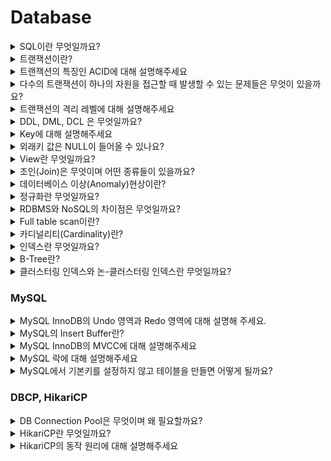 # Database
<details>
<summary>SQL이란 무엇일까요?</summary>

<hr>

SQL(Structured Query Language)란 관계형 데이터베이스 관리 시스템의 데이터를 관리하기 위해 설계된 특수 목적의 프로그래밍 언어이며 관계형 데이터베이스 관리 시스템에서 자료의 검색, 관리, 데이터베이스 스키마 생성과 수정, 데이터베이스 객체 접근 조정 관리를 위해 고안되었다.

<hr>
</details>


<details>
<summary>트랜잭션이란?</summary>

<hr>

- 트렌잭션이란 데이터베이스의 상태를 변화시키기 위해 수행하는 작업의 단위 또는 한꺼번에 모두 수행되어야 할 일련의 연산들을 뜻한다.
- 트랜잭션은 데이터의 정합성을 보장하기 위해 고안되었으며 데이터베이스 시스템에서 병행제어 및 회복 작업을 할 시 처리되는 작업의 논리적인 단위가 된다.

### 📚 Reference
- [트랜잭션이란?](https://seongwon.dev/Database/20221001-트랜잭션이란/)

<hr>
</details>


<details>
<summary>트랜잭션의 특징인 ACID에 대해 설명해주세요 </summary>

<hr>

- Atimicity(원자성)
  - 트랜잭션의 연산은 DB에 모두 반영되거나 아예 반영되지 않아야 한다,
- Consistency(일관성)
  - 트랜잭션이 성공적으로 작업을 수행한 후에도 데이터베이스는 일관성있는 상태를 유지해야한다.
  - e.g. 돈을 송금하기 전/후의 돈의 총 합은 같아야 한다.
- Isolation(독립성)
  - 둘 이상의 트랜잭션이 실행되고 있을 경우 어떤 트랜잭션이라도 다른 트랜잭션의 연산에 끼어들 수 없다.
- Durability(지속성, 영속성)
  - 성공적으로 수행을 마친 트랜잭션의 결과는 시스템이 고장나도 영구적으로 반영되어야 한다.

### 📚 Reference
- [트랜잭션이란?](https://seongwon.dev/Database/20221001-트랜잭션이란/#트랜젝션의-특징-acid)

<hr>
</details>


<details>
<summary>다수의 트랜잭션이 하나의 자원을 접근할 때 발생할 수 있는 문제들은 무엇이 있을까요?</summary>

<hr>

- Dirty Read
  - Uncommitted 결과를 다른 트랜젝션에서 확인하는 현상을 말한다.
- Non-Repeatable Read
  - 하나의 트랜잭션에서 같은 데이터를 두 번 조회하였을 때 같은 결과를 가져와야 한다는 REPEATABLE READ정합성에 어긋나게 다른 데이터를 읽어오는 문제이다.
- Phantom Read
  - 한 트랜잭션 안에서 일정 범위의 레코드를 두 번 이상 읽었을 때, 첫번째 쿼리에서 없던 데이터가 두번째 쿼리에서 나타나는 현상이다.

### 📚 Reference
- [트랜잭션이란?](https://seongwon.dev/Database/20221001-트랜잭션이란/#다수의-트랜젝션이-하나의-자원을-경쟁할-때의-문제들)
- [트랜잭션의 격리수준(Isolation level)이란?](https://seongwon.dev/Database/20221022-트랜잭션-격리수준이란/)

<hr>
</details>


<details>
<summary>트랜잭션의 격리 레벨에 대해 설명해주세요</summary>

<hr>

트랜잭션 격리수준이란 여러 트랜잭션이 동시에 처리될 떄 특정 트랜잭션이 다른 트랜잭션에서 변경하거나 조회하는 데이터를 볼 수 있게 허용할지 말지를 결정하는 것입니다. 격리 수준을 어떻게 설정하느에 따라 데이터 부정합 문제와 성능에 영향을 줄 수 있다.

격리 수준은 `READ UNCOMMITTED`(Level0), `READ COMMITTED`(Level1), `REPEATABLE READ`(Level2), `SERIALIZABLE`(Level3)이 존재한다.

### READ UNCOMMITTED

- 트랜잭션의 변경 내용을 commit 여부의 상관없이 다른 트랜잭션이 조회할 수 있다.
- 격리가 되지 않은 상태라 **Dirty Read, Non-Repeatable Read, Phantom Read가 모두 발생할 수 있다.**

### READ COMMITTED

- 트랜잭션에서 데이터를 변경하였더라도 Commit이 완료된 데이터만 다른 트랜잭션에서 조회할 수 있다.
- MySQL에서는 언두로그를 이용해 데이터의 변경이 발생하면 변경 이전 데이터를 언두(Undo)로그에 복사하고 조회 요청이 오면 언두로그의 데이터를 반환하는 구조로 동작하여 다른 트랜잭션들에게는 변경 이전의 데이터를 보여주는 구조로 동작하여 Dirty Read를 해결하였다.
- **Non-Repeatable Read, Phantom Read가 발생할 수 있다.**

### REPEATABLE READ

- 하나의 트랜잭션에서 같은 데이터를 두 번 조회하였을 때 같은 결과를 가져오는 REAPETABLE READ를 보장한다.
- MySQL InnoDB에서는 MVCC 방식으로 언두 영역에 백업해둔 데이터를 이용해 하나의 트랜잭션에서 발생하는 같은 조회 쿼리에 대해서는 동일한 결과를 보장하고 있다. → 각각의 트랜잭션은 언두로그에서 자신이 부여받은 트랜잭션 ID보다 더 작은 ID의 데이터만 볼 수 있다.
- **Phantom Read가 발생할 수 있다.** (MySQL InnoDB는 넥스트 키 락 덕분에 REPEATABLE READ에서도 발생하지 않는다.)

### Serialize

- 한 트랜잭션에서 읽기, 쓰기 등의 모든 데이터들은 다른 트랜잭션이 접근할 수 없게 한다.
- 모든 동작이 직렬화하게 작동하여 완벽한 읽기 일관성 모드를 제공한다.
- 데이터에 접근하는 것 만으로도 다른 트랜잭션은 해당 데이터에 접근할 수 없기에 REPEATABLE READ에서 발생하는 Phantom Read는 발생하지 않는다.

### 📚 Reference
- [트랜잭션의 격리수준(Isolation level)이란?](https://seongwon.dev/Database/20221022-트랜잭션-격리수준이란/)

<hr>
</details>


<details>
<summary>DDL, DML, DCL 은 무엇일까요?</summary>

<hr>

**DDL(Data Definition Language)**

- 데이터베이스 스키마를 정의하거나 조작하기 위한 언어
- 대상은 SCHEMA, DOMAIN, TABLE, VIEW, INDEX 등이 있다.
- 명령어를 입력하는 순간 작업이 즉시 완료(Auto Commit)된다.
- CREATE, ALTER, DROP. RENAME, COMMENT, TRUNCATE

**DML(Data Manipulation Language)**

- 데이터베이스 내부 레코드를 관리하기 위한 언어로 데이터 추가, 변경, 삭제 등의 작업을 수행한다.
- AUTO COMMIT이 되지 않아, 작업 완료시 트랜잭션 내에서 COMMIT 명령어를 통해 반영을 해야하며 ROLLBACK이 가능하다.
- SELECT, INSERT, UPDATE, DELETE 등

**DCL(Data Control Language)**

- 데이터베이스에 접근하거나 객체에 권한을 주는 등의 역할을 하는 언어이다.
- GRANT, REVOKE, COMMIT, ROLLBACK

<hr>
</details>


<details>
<summary>Key에 대해 설명해주세요</summary>

<hr>

**후보키 (candidate key)**

- 릴레이션을 구성하는 속성들 중 튜플을 유일하게 실별할 수 있는 속성들의 부분집합을 의미한다.
- 모든 릴레이션은 반드시 하나 이상의 후보키를 가져야 한다.
- 릴레이션에 있는 모든 튜플에 대해 유일성과 최소성을 만족시켜야 한다.
  - 유일성: Key로 하나의 Tuple을 유일하게 식별할 수 있다.
  - 최소성: 꼭 필요한 속성으로만 구성된다.

**기본키 (Primary Key)**

- 한 릴레이션에서 특정 튜플을 유일하게 구별할 수 있는 속성으로 후보키중에서 선택된 Main key이다.
- 무결성 특징을 갖는다.
  - Null값을 가질 수 없다.
  - 중복된 값이 저장될 수 없다.

  > 데이터의 정확성과 일관성을 유지하고, 데이터의 결손과 부정합이 없음을 보증하는 것
>

> 기본키는 수정이 가능할까?
>
> - 기본키를 수정하기 위해서는 삭제를 한 후 추가를 하는 식으로 동작한다.

**대체키 (Alternate Key)**

- 후보키가 둘 이상일 때 기본키를 제외한 나머지 후보키를 의미한다.
- 보조키라고 부른다

**슈퍼키 (Super key)**

- 한개의 릴레이션 내에 있는 속성들의 집합으로 구성된 키이다.
  - ex) <학생> 릴레이션에 '학번', '주민번호', '학번'+'주민번호', '학번'+'주민번호'+'성명' 등으로 슈퍼키를 구성할 수 있습니다.
- 릴레이션을 구성하는 모든 튜플에 대해 유일성은 만족하지만 최소성은 만족시키지 못한다.
  - 집합에 속한 모든 속성을 엮지 않아도 유일성이 있는 슈퍼키를 만들 수 있는 상황이 존재하여 최소성을 만족하지 못한다 한다.

**외래키 (Foreign Key)**

- 참조되는 릴레이션의 기본키와 대응되어 릴레이션 간에 참조 관계를 표현하는데 중요한 도구로 사용된다.
- **참조 무결성의 조건으로 외래키로 참조 테이블의 기본키에 없는 값은 입력할 수 없다.**

<hr>
</details>


<details>
<summary>외래키 값은 NULL이 들어올 수 있나요?</summary>

<hr>

Yes. 외래키는 Null이 허용된다.

하지만 참조 무결성을 위해 null을 하지 않는 것이 좋다.

<hr>
</details>


<details>
<summary>View란 무엇일까요?</summary>

<hr>

데이터베이스에서 뷰는 사용자에게 접근이 허용된 자료만을 보여주기 위해 한개 이상의 테이블을 조인하여 만든 **가상 테이블**이다. 뷰는 저장 장치에 물리적으로 존재하지 않지만 사용자에게는 실제로 존재하는 것처럼 간주된다.

사용은 사용자에게 특정 정보만을 제공하고 싶은 경우나 데이터 보정 작업, 처리과정 시험 등 임시적인 작업을 위한 용도로 활용된다.

> View에 DML 문을 사용하면 기본 테이블의 데이터도 변경된다.
>

**장점**

- 논리적인 데이터의 독립성을 제공한다. (물리적인 공간이 필요 없다)
- 복잡한 쿼리를 단순화하고 데이터 조회가 용이하다.
- 접근 제어를 통한 보안이 제공된다.

**단점**

- 뷰에 인덱스를 구성할 수 없다.
- 뷰의 정의를 변경할 수 없다.
- 뷰로 구성된 내용에 대한 삽입, 삭제, 갱신, 연산에 제약이 따른다.

**뷰에 데이터의 CUD 연산의 제약이 걸리는 경우**

- 뷰 정의에 포함되지 않은 컬럼 중에서 기본 테이블의 컬럼이 Not Null 제약조건이 지정되어있는 경우 Insert 불가
- `Data * 2` 와 같이 산술 표현식으로 정의된 가상 컬럼이 뷰에 정의되면 Insert, Update 불가
- Distinct를 포함하는 경우에 DML 명령 사용 불가
- 그룹 함수나 Group By 절을 포함한 경우 DML 명령 사용 불가

### 📚 Reference
- [SQL 단순 VIEW 수정 & 삭제](https://pathas.tistory.com/73)
- [[DB기초] 뷰(View)란 무엇인가? + 간단한 예제](https://coding-factory.tistory.com/224)

<hr>
</details>


<details>
<summary>조인(Join)은 무엇이며 어떤 종류들이 있을까요?</summary>

<hr>

조인이란 두 개 이상의 테이블이나 데이터베이스를 연결하여 데이터를 검색하는 방법이다. 테이블을 연결하려면 1개 이상의 속성을 공유하고 있어야하여 이를 통해 데이터 검색을 한다.

### Join의 종류

- **INNER JOIN**
  - 기준 테이블과 조인 테이블의 중복된 교집합( A ∩ B )을 추출하게 된다.

    ```sql
    SELECT
    A.NAME, B.AGE
    FROM EX_TABLE A
    INNER JOIN JOIN_TABLE B ON A.NO_EMP = B.NO_EMP
    ```

- **LEFT OUTER JOIN**
  - 기준(왼쪽) 테이블과 조인 테이블의 교집합과 차집합의 연산 결과를 합친 것과 같다.

    ```sql
    SELECT
    A.NAME, B.AGE
    FROM EX_TABLE A
    LEFT OUTER JOIN JOIN_TABLE B ON A.NO_EMP = B.NO_EMP
    ```

- **RIGHT OUTER JOIN**
  - LEFT OUTER JOIN과 같으나 기준 테이블이 왼쪽에서 오른쪽으로 바뀐 것이다.

    ```sql
    SELECT
    A.NAME, B.AGE
    FROM EX_TABLE A
    RIGHT OUTER JOIN JOIN_TABLE B ON A.NO_EMP = B.NO_EMP
    ```

- **FULL OUTER JOIN**
  - 두 테이블의 합집합을 조회하게 된다.

    ```sql
    SELECT
    A.NAME, B.AGE
    FROM EX_TABLE A
    FULL OUTER JOIN JOIN_TABLE B ON A.NO_EMP = B.NO_EMP
    ```

- **CROSS JOIN**

  ![Untitled](img/database/img.png)

  - 모든 경우의 수를 표현해주는 방식이다.

    ```sql
    SELECT
    A.NAME, B.AGE
    FROM EX_TABLE A
    CROSS JOIN JOIN_TABLE B
    ```

- **SELF JOIN**
  - 자기 자신과 조인하는 것으로 자신이 갖고 있는 컬럼을 다양하게 변형시켜 사용할 때 자주 사용한다.

    ```sql
    SELECT
    A.NAME, B.AGE
    FROM EX_TABLE A, EX_TABLE B
    ```


> 그림으로 이해하고 싶다면?
>
>
> [DB JOIN 정리(INNER/LEFT/RIGHT/OUTER)](https://pearlluck.tistory.com/46)
>

<hr>
</details>


<details>
<summary>데이터베이스 이상(Anomaly)현상이란?</summary>

<hr>

좋은 관계형데이터베이스를 설계하는 목적 중 하나가 정보의 이상 현상(Anomaly)이 생기지 않도록 고려해 설계하는 것이다. 이상 현상은 테이블을 설계할 때 잘못 설계하여 데이터를 삽입, 삭제, 수정할 때 논리적으로 생기는 오류를 말한다.

**삽입 이상 (Insertion Anomaly)**

- 자료를 삽입할 때 의도하지 않은 자료까지 삽입해야만 자료를 테이블에 추가할 수 있는 현상이다.

**갱신 이상 (Update Anomaly)**

- 중복된 데이터(튜플) 중 일부만 수정되어 데이터의 모순이 일어나는 현상이다.

**삭제 이상 (Deletion Anomaly)**

- 어떤 정보를 삭제하면, 의도하지 않은 다른 정보까지 삭제되어버리는 현상이다.

### 📚 Reference
- [관계형 데이터베이스(RDBMS)의 이상(anomaly) 현상](https://m.blog.naver.com/gluestuck/221711573210)

<hr>
</details>


<details>
<summary>정규화란 무엇일까요?</summary>

<hr>

- 정규화란 이상현상(Anomaly)이 있는 릴레이션을 분해하여 이상현상을 없애는 과정이다.
- 데이터의 중복성을 최소화하고 일관성 등을 보장하여 데이터베이스의 품질을 보장하고 성능의 향상을 위해 수행한다.
- 정규화 수준이 높을 수록 유연한 데이터 구축이 가능하고 데이터의 정확성이 높아지는 반면 물리적 접근이 복잡하고 너무 많은 조인으로 인해 조회 성능이 저하된다.

### 정규화의 장점

- 데이터 구조의 안정성 및 **무결성을 유지**한다.
- **데이터 중복을 배제**하여 **이상(Anomaly)의 발생 방지** 및 **자료 저장 공간의 최소화**가 가능하다
- 정규화된 데이터베이스 구조에서는 새로운 데이터 형의 추가로 인한 확장시, 그 구조를 변경하지 않아도 되거나 일부만 변경해도 된다.
- 테이블의 구성을 논리적이고 직관적으로 할 수 있다.
- 개체와 속성의 누락 여부 확인이 가능하다

### 정규화 단점

- 릴레이션의 분해로 Join연산이 많아진다.
- 쿼리를 통한 데이터 처리 속도가 빨라질 수도 있고 느려질 수도 있다.

  → 많은 조인으로 인해 성능저하가 발생한다면 반정규화를 적용할 수 있다.


### 정규화 과정

> 정규화에는 여러가지 단계가 있지만, 대체적으로 1~3단계 정규화까지의 과정을 거친다.
>

**1NF**

- 릴레이션에 속한 **모든 도메인이 원자 값(Atomic Value, 하나의 값)**으로만 되어 있는 정규형이다. 즉, 릴레이션의 모든 속성 값이 원자 값으로만 되어 있는 정규형이다.
- 아래의 조건을 만족해야한다.
  - 각 컬럼은 하나의 속성(원자 값)만을 가져야 한다.
  - 하나의 컬럼은 같은 종류나 타입을 가져야 한다.
  - 각 컬럼은 유일한(unique)한 값을 가져야 한다.

**2NF**

- 제1정규화를 진행한 테이블에 대해 **기본키가 아닌 모든 속성이 기본키에 대하여 완전 함수적 종속을 만족**하도록 테이블을 분해하는 것이다. → **부분적 종속(Partial Dependency)**이 없어야 한다

  > 완전 함수적 종속이란?
  기본키의 부분집합이 결정자가 되어서는 안된다는 것을 의미한다.
>
- 즉, 테이블에서 기본키가 복합키(키1, 키2)로 묶여있을 때, 두 키 중 하나의 키만으로 다른 컬럼을 결정지을 수 있으면 안된다는 뜻이다. → 키1 만으로 다른 컬럼의 값을 알 수 있으면 안 된다.

**3NF**

- 제2정규화를 진행한 테이블에 대해 기본키가 아닌 **모든 속성이 기본키에 대해 이행적 종석을 만족하지 않도록** 테이블을 분해하는 것이다.

  > 이행적 함수 종속은 A→B, B→C이면 A→C가 성립되는 것을 의미한다.
>

**BCNF (Boyce-Codd Normal Form)**

- 제3정규화를 진행한 테이블에 대해 **결정자가 모두 후보키**가 되도록 테이블을 분해하는 것이다.
- 3NF에서 후보키가 여러 개 존재하고 서로 중첩되는 경우에 적용하는 강한 3 정규형이라고도 한다.
- 제약조건
  - 키가 아닌 모든 속성은 각 키에 대하여 완전 종속해야 한다.
  - 키가 아닌 모든 속성은 그 자신이 부분적으로 들어가 있지 않은 모든 키에 대하여 완전 종속해야 한다.
  - 어떤 속성도 키가 아닌 속성에 대해서는 완전 종속할 수 없다.

**4NF**

**다치 종속이 없는** 정규형이다.

> 다치종속은 아래의 조건을 만족한다.
>
> - A→B일때, 하나의 A에 여러 개의 B값이 존재한다. (1:N의 관계로 대응)
> - 최소 3개의 컬럼이 존재한다.
> - R(A, B, C)가 있을 때 A와 B 사이에 다치 종속성이 있을 때 B와 C가 독립적이다.

**5NF**

모든 **조인 종속이 없는**되는 정규형이다.

### 📚 Reference
- [https://code-lab1.tistory.com/48](https://code-lab1.tistory.com/48)
- [[DB] 제 4정규형과 제 5정규형, 4NF와 5NF](https://code-lab1.tistory.com/270)

<hr>
</details>


<details>
<summary>RDBMS와 NoSQL의 차이점은 무엇일까요?</summary>

<hr>

### RDBMS

- RDBMS는 R의 의미인 관계(Relation)의 의미대로 관계형 데이터 모델을 기초로 두고 모든 데이터를 테이블 형태로 표현하는 데이터베이스이다.
- RDBMS에는 핵심적인 2가지 특징이 있다.
  - 데이터는 정해진 데이터 스키마에 따라 테이블에 저장된다.
  - 데이터는 관계를 통해 여러 테이블에 분산된다.
- 테이블은 명확하게 정의된 구조가 있어서 스키마 구조에 맞는 데이터만 추가 할 수 있다.
- 관계형 데이터베이스에서 관계는 외래키를 통해 관계를 표현한다.

**장점**

- 스키마가 명확하게 정의되어있고 데이터의 무결성을 보장한다.
- 테이블간의 관계를 통해 데이터를 중복없이 한번만 저장 가능하다.

**단점**

- 데이터 스키마를 사전에 계획하고 알려야하여 수정하기 힘들다. (유연하지 못하다)
- 관계를 맺고 있어서 조인문이 많이 있는 복잡한 쿼리가 만들어질 수 있다.
- 대체로 **수직적 확장(Scale-up)**만 가능하다.

> 데이터간 관계를 맺고 있는 애플리케이션인 경우, 사용자와 데이터에게 변경될 여지가 없고 명확한 스키마가 더 중요한 경우 RDBMS의 사용을 고려하면 좋다.
>

### NoSQL

- NoSQL(Not Only SQL)
- RDBMS와 다르게 스키마도 없고 관계도 없는 DB이다.
- RDMBS와 다르게 정해진 스키마를 따르지 않고 다른 구조의 데이터를 같은 컬렉션에 추가 가능하다.
- Join이라는 개념이 존재하지 않는다.
  - Join을 하고 싶다면 컬렉션을 통해 데이터를 복제 후, 각 컬렉션 일부에 속하는 데이터를 정확하게 산출하도록 한다.
  - 데이터의 중복이 있어 서로 영향을 줄 위험이 존재한다. 그래서 데이터 변경이 거의 없는 경우 NoSQL을 사용하면 효울적이다.
- 다양한 저장 형태가 존재한다.
  - Key-Value Database
  - Document Database
  - Wide Column Database
  - Graph Database

> Document Database에 대해 더 알아보기
>
> - NoSQL에서는 레코드를 document라고 부른다.
> - Document는 Json과 비슷한 형태를 갖고 있으며 관계형 데이터베이스처럼 여러 테이블에 나눠담지 않고 관련 데이터를 동일한 **컬렉션**에 넣는다.
> - 대표적으로 MongoDB가 존재한다.

**장점**

- 스키마가 없어서 유연하다. 덕분에 언제든지 저장된 데이터를 조정하고 새로운 필드를 추가할 수 있다.
- 데이터는 애플리케이션이 필요로하는 형식으로 저장된다.
- 데이터를 읽어오는 속도가 빠르다.
- 수직적 확장(Scale-up)뿐만 아니라 수평적 확장(Scale-out)을 쉽게 할 수 있다는 장점이 있다.

**단점**

- 유연성으로 인해 데이터 구조 결정을 미루게 될 수 있다.
- 데이터가 여러 컬렉션에 중복되어 있기 때문에 수정시 모든 컬렉션에서 수행하여야 한다.
- 스키마가 존재하지 않아 명확한 데이터 구조를 보장하지 않으며 데이터 구조 결정이 어려울 수 있다.

> 정확한 데이터 구조를 알 수 없거나 변경/확장이 될 수 있는 경우, 읽기는 자주하지만 데이터 변경은 자주 없는 경우, DB를 수평적 확장해야하는 경우에는 NoSQL을 사용을 고려하면 좋다.
>

### 📚 Reference
- [[Database] RDBMS와 NoSQL의 차이점](https://khj93.tistory.com/entry/Database-RDBMS와-NOSQL-차이점)

<hr>
</details>

<details>
<summary>Full table scan이란?</summary>

<hr>

- 데이터를 탐색하기 위해 모든 테이블의 데이터를 순차적으로 탐색하는 방법이다.
- 데이터베이스는 아래의 상황에서 Full table scan으로 탐색하게 된다.
  - 적용 가능한 인덱스가 없는 경우
  - 인덱스 처리 범위가 넓은 경우
  - 크기가 작은 테이블에 엑세스하는 경우
- Full table scan의 경우 모든 데이터를 순차적으로 탐색하기때문에 데이터가 많을 경우 조죄할 때, 많은 비용이 든다. 이를 보완하기 위해 Index를 설정하여 조회 성능을 향상시킬 수 있다.

<hr>
</details>


<details>
<summary>카디널리티(Cardinality)란?</summary>

<hr>

- 모든 인덱스 키 값 중 유니크한 값의 수를 의미한다.
- 인덱스에서 Selectivity(선택성)과 Cartinality(기수성)은 같은 의미로 사용된다.

  > Selectivity(선택성)이란?
  >
  > - 데이터 집합에서 특정 값을 얼마나 잘 골라낼 수 있는지에 대한 지표이다.
  > - Selectivity = Cardinality / Total Number Of Records
- 인덱스는 기수성이 높을 수록 검색 대상이 줄어들기 때문에 더 빠르게 처리된다.

  > 기수성이 좋지 않다해도 정렬이나 Grouping같은 작업을 위해 인덱스를 만드는 것이 훨씬 더 나은 경우도 많다. → 인덱스가 항상 검색에만 사용되는 것이 아니므로 여러 용도를 고려해 설계할 필요가 있다.


<hr>
</details>

<details>
<summary>인덱스란 무엇일까요?</summary>

<hr>

- 인덱스란 책의 목차와 같은 개념으로, 추가적인 쓰기 작업과 저장 공간을 활용하여 데이터베이스 테이블의 검색 속도를 향상시키기 위한 자료구조이다.
- Index는 항상 정렬된 상태로 보관을 하기에 저장(Insert, Update, Delete) 요청이 오면 Index의 정렬이 다시 한번 진행되기에 성능적으로 손해를 볼 수 있다. 하지만 조회(Select)의 경우 성능 향상을 느낄 수 있다.
  - 인덱스를 추가할 때는 데이터의 저장 속도를 얼마나 희생할 수 있는지, 읽기 속도를 얼마나 향상시켜야 하는지에 따라 결정해야 한다.
- 인덱스는 프라이머리 키(Primary key)와 보조 키(세컨더리 인덱스, Secondary key)로 구분할 수 있다.
  - 프라이머리 키
    - 레코드를 대표하는 컬럼의 값으로 만들어진 인덱스를 의미한다.
    - 테이블에의 식별자를 가르키며 Null값과 중복을 허용하지 않는다.
  - 세컨더리 인덱스
    - 프라이머리 키를 제외한 나머지 인덱스를 의미한다.
    - 유니크 인덱스는 프라이머리 키와 성격이 비슷하고 대체해서 사용할 수 있기에 대체 키라고 부른다.
      - 별도로 분리하기도 하고 세컨더리 인덱스로 분리하기도 한다.

### 기본적으로 설정되는 인덱스

- PK(Primary Key) → 클러스터링 인덱스로 생성
- Unique Column → 논 클러스터링 인덱스로 생성

### 인덱스의 장단점

**장점**

- 테이블을 조회하는 속도와 그에 따른 성능을 향상시킬 수 있다.
- 전반적인 시스템의 부하를 줄일 수 있다.

**단점**

- Index 생성시 인덱스를 저장할 추가적인 저장 공간이 필요하다.
  - 인덱스를 관리하기 위해 DB의 약 10%에 해당하는 저장공간이 필요하다.
- 인덱스를 관리하기 위해 추가 작업이 필요하다
  - 인덱스 된 Field에서 Data를 업데이트하거나, Record를 추가 또는 삭제시 성능이 떨어진다.
  - 데이터 변경 작업이 자주 일어나는 경우, Index를 재작성해야 하므로, 성능에 영향을 미침.
- 인덱스를 잘못 선택할 경우 오히려 성능이 저하되는 역효과가 발생할 수 있다.
- 한 페이지를 동시에 수정할 수 있는 병행성이 줄어든다.

### 인덱스를 지정하면 좋은 경우

- 데이터의 중복도가 낮은(카디널리티가 높은) Column
- 규모가 작지 않은 테이블
- INSERT, UPDATE, DELETE가 자주 발생하지 않는 Column
- JOIN이나 WHERE 또는 ORDER BY에 자주 사용되는 Column
- 외래키가 사용되는 Column

> 좋지 않은 경우는 반대로 카디널리티가 낮고 DML연산이 많은 Column이다.
>

### 인덱스가 지정된 Column의 DML 쿼리 발생시 동작

DBMS는 Index를 항상 최신의 상태로 유지해야지 원하는 값을 빠르게 탐색할 수 있다. 그래서 인덱스가 적용된 Column에 Insert, Update, Delete 쿼리가 수행된다면 각각 아래와 같은 연산을 해줘야한다.

> Index관련 추가적인 작업을 하기에 그만큼 오버헤드가 발생한다
>
- Insert: 새로운 데이터에 대한 인덱스를 추가한다.
  - 페이지에 여유가 있을 경우 바로 데이터 삽입한다.
  - 기존 페이지에 여유가 없을 경우, 새로운 페이지를 확보한 후 문제가 있는 페이지의 데이터를 공평하게 나누어 저장한다. (페이지 분할)
- Update: 기존의 인덱스를 사용하지 않음 처리하고, 갱신된 데이터에 대해 인덱스를 추가한다.
  - 테이블에서 업데이트가 발생하면 인덱스는 업데이트 할 수 없다. 그래서 인덱스에스는 Delete를 발생시킨 후, 새로운 작업의 Insert작업을 진행하여 2배의 작업이 소요된다.
- Delete: 삭제하는 데이터의 인덱스를 사용하지 않는다는 작업을 진행한다.
  - Table에서 data가 delete 되는 경우 : Data가 지워지고, 다른 Data가 그 공간을 사용 가능하다
  - Index에서 Data가 delete 되는 경우 : Data가 지워지지 않고, 사용 안 됨 표시만 해둔다.
  - 그래서 Table의 Data 수와 Index의 Data 수가 다를 수 있다.

<hr>
</details>


<details>
<summary>B-Tree란?</summary>

<hr>

- B-Tree는 가장 일반적으로 먼저 도입된 알고리즘이다.
- B-Tree에서 B는 Binary가 아닌 Balanced를 의미한다.
- 컬럼의 원래 값을 변경하지 않고 앞 부분만 잘라서 관리를 하는데 인덱스 구조체 내에서 항상 정렬된 상태로 관리된다.
- 전문 검색과 같은 특수한 요건이 아닌 경우, 인덱스는 거의 B-Tree를 사용할 정도로 일반적인 용도에 적합하다.

![Untitled](img/database/img_1.png)

### 구조와 특징

- B-Tree는 루트 노드 아래에 하위 노드(브랜치, 리프 노드)들이 붙어있는 형태이다.
- 데이터베이스에서는 클러스터링 인덱스인지 논-클러스터링 인덱스인지에 따라 리프 노드에 실제 데이터 또는 주소를 저장하고 있다.

<hr>
</details>

<details>
<summary>클러스터링 인덱스와 논-클러스터링 인덱스란 무엇일까요?</summary>

<hr>

> B-Tree의 질문을 먼저 보는 것을 추천드립니다.
>

### 클러스터링 인덱스

클러스터링 인덱스는 리프 노드에 같은 무리의 인덱스 데이터를 물리적으로도 묶어서 저장한다.

특징

- 실제 데이터 자체가 정렬되어 저장된다.
- 테이블당 1개만 존재 가능하다.
- 리프 페이지가 데이터페이지이다.
- 아래의 제약조건 시 자동 생성
  - Primary Key (우선 순위)
  - Unique + Not Null

### 논 클러스터링 인덱스

논-클러스터링 인덱스는 리프노드에 실제 물리적 데이터의 주소를 담아 저장한다.

```sql
## Unique 제약조건을 통한 논-클러스터링 인덱스 설정
ALETER TABLE member
ADD CONSTRAINT unq_name UNIQUE(name);

## Unique Index 설정을 통한 인덱스 설정 (중복 허용 X)
CREATE UNIQUE INDEX unq_inx_name
ON member(name);

## Default Index 설정을 통한 인덱스 설정 (중복 허용)
CREATE INDEX idx_name
ON member(name);
```

특징

- 실제 데이터 페이지는 그대로 존재한다.
- 별도의 인덱스 페이지 생성하여 데이터를 저장한다. → 추가 공간 필요
- 테이블당 여러 개의 논-클러스터링 인덱스를 설정할 수 있다.
- 리프 페이지에 **클러스터링 인덱스가 적용된 컬럼의 실제 값**를 담고 있다. (MySQL InnoDB기준)
  - MyISAM은 리프 페이지에 실제 데이터 주소 값을 담고 있다.
- Unique 제약조건 적용시 자동 생성된다.
- 직접 Index 생성시 논-클러스터링 인덱스로 생성된다.

### 둘이 함께 적용된다면 어떻게 동작할까? (InnoDB 기준)

![Untitled](img/database/img_2.png)

MySQL InnoDB의 경우 기본적으로 클러스터링 테이블을 생성하여 값을 저장한다. 그렇기에 InnoDB를 사용할 경우 인덱스 B-Tree의 리프 노드가 가르키는 데이터가 실제 데이터의 주소값이 아닌 데이터를 저장하는 클러스터 인덱스의 키(프라이머리 키)가 된다. 즉, 실제 데이터를 읽기 위해서는 Index의 B-Tree를 탐색 후, 클러스터 내의 B-Tree를 다시 한번 탐색해야 한다. 이와 같이 실제 데이터의 주소가 아닌 클러스터링 인덱스로 지정된 PK값을 저장하는 이유는 데이터가 추가되며 페이지 분할이 발생할 경우, 실제 위치한 주소가 변경되는 데이터들이 발생하게 되는데, 그럴 때마다 논 클러스터링 인덱스 페이지의 값을 변경해야하는 상황이 생기게 되어 PK값을 저장하고 있다.

### 📚 Reference
- [[10분 테코톡] 라라, 제로의 데이터베이스 인덱스](https://www.youtube.com/watch?v=edpYzFgHbqs)

<hr>
</details>


### MySQL
<details>
<summary>MySQL InnoDB의 Undo 영역과 Redo 영역에 대해 설명해 주세요.</summary>

<hr>

### UNDO LOG

- Undo Log 란 실행 취소 로그 레코드의 집합으로 Transaction 실행후 Rollback 시 Undo Log 를 참조해 이전 데이터로 복구할수 있도록 로깅 해놓은 영역이다. 쉽게 말하면 Update, Delete 연산으로 데이터를 변경하였을 때, 변경되기 전의 데이터를 보관하는 곳이다.
- 트랜잭션의 롤백 대비용과 트랜잭션 격리용으로 이용한다.
- 언두영역은 필요로 하는 트랜잭션이 없을 때 삭제된다.
- 동작은 데이터의 변경 쿼리(Update, Delete)쿼리가 발생하면 Undo Log에 변경 전의 데이터를 기록하고 InnoDB Buffer Pool의 데이터를 업데이트한다. 이후, 다른 트랜잭션이 해당 데이터에 접근한다면 설정된 격리 수준에 따라 Undo Log에 있는 데이터를 접근한다.
- Undo log도 Redo log와 마찬가지로 Log Buffer에 기록한다.
  - PK값과 변경되기 전의 데이터 값을 저장한다. (변경한 컬럼만 저장)
- Undo log는 Checkpoint시 디스크에 기록된다.

![Untitled](img/database/img_3.png)

### REDO LOG

- DB 장애 발생시 복구에 사용되는 Log로 MySQL 장애시 Buffer Pool에 저장되어 있던 데이터의 유실을 방지(데이터 복구)하기 위해 사용된다.
- Redo Log를 알기 위해서는 InnoDB의 Buffer Pool 동작 원리를 조금 알아야 한다.
  - MySQL은 Commit이 발생하면 Disk I/O작업을 줄이기 위해 디스크 영역으로 저장하는 것이 아닌 메모리 영역인 (Buffer Pool & Log Buffer)에 데이터가 들어간다. 이때 Buffer Pool은 메모리 공간이기에 MySQL 장애시 Buffer Pool의 내용은 사라지게 된다.
  - Commit이 발생하였을 때, 바로 Disk에저장하지 않아 에러가 발생하였을 때, 이전의 작업 내용을 복구하기 위해 Undo Log를 사용한다.

    > InnoDB Buffer Pool은 InnoDB엔진이 Table Caching및 Index Data Caching을 위해 사용하는 메모리 공간이다.
>
- Redo Log는 Redo log buffer와 Redo log file을 통해 동작한다.
  - 데이터의 변경이 발생하면 MySQL은 먼저 메모리에 위치한 Redo log buffer에 변경된 데이터를 기록한다. → Redo log buffer도 메모리 공간이라 MySQL장애가 발생하면 데이터가 사라진다. 그래서 디스크에 위치한 Redo log file에 데이터를 백업해두는 작업을 진행한다.
  - Redo log buffer는 checkpoint 이벤트가 발생하면 Redo log buffer에 있던 데이터를 Redo log file로 저장하게 된다.
  - 에러가 발생하면 Redo log buffer에 있는 데이터를 통해 복구를 진행한다.

    > Checkpoint이전에 장애가 발생하면 복구 불가
  >

  > Redo log buffer가 Redo log file로 데이터를 저장하는 LGWR 프로세스가 동자할 때
  >
  > - 데이터베이스 커밋(commit)이 수행되었을 때
  > - 리두 로그 버퍼가 1/3이상 찼을 때
  > - DBWR이 변경된 데이터 블록을 저장하기 전
  > - 3초마다
  > - `LOG_CHECKPOINT_TIMEOUT`파라미터 설정 시간에 의해 TIME-OUT이 발생할 때

![Untitled](img/database/img_4.png)

### 📚 Reference
- [Mysql Redo / Undo Log](https://velog.io/@pk3669/Mysql-Redo-Undo-Log)

<hr>
</details>

<details>
<summary>MySQL의 Insert Buffer란?</summary>

<hr>

레코드가 Insert, Update되었을 때, 데이터의 변경 뿐만 아니라 인덱스를 업데이트 하는 작업도 필요하다.

InnoDB는 변경해야 할 인덱스 페이지가 Buffer Pool에 있으면 바로 업데이트를 수행하지만, 그렇지 않을 경우 Disk로부터 페이지를 읽어온 후 업데이트를 해야해서 이를 즉시 수행하지 않고 임시저장공간인 인서트 버퍼(Insert Buffer)에 저장해두고 결과는 바로 사용자에게 바로 반환하는 형태로 성능을 향상시켰다.

> 즉, Index에 대한 업데이트 작업은 Insert Buffer에 지연시키고 사용자에게는 작업이 완료되었다고 먼저 통보를 한다.

<hr>
</details>

<details>
<summary>MySQL InnoDB의 MVCC에 대해 설명해주세요</summary>

<hr>

- MVCC(Multi Version Concurrency Control)는 하나의 레코드에 대해 2개의 버전이 유지되고, 필요에 따라 보여지는 데이터가 다른 구조를 의미한다.
- 트랜잭션 격리수준에서 READ_UNCOMMITTED를 제외한 상위 레벨의 격리수준의 경우 커밋되지 않은 데이터는 다른 트랜잭션에서 볼 수 없기에 InnoDB Buffer pool이나 Disk에 있는 내용 대신 Undo Log에 기록해준 변경되기 이전의 데이터를 반환해주는데 이러한 과정을 MVCC라고 한다.

<hr>
</details>

<details>
<summary>MySQL 락에 대해 설명해주세요</summary>

<hr>

> InnoDB 스토리지 엔진의 락
>

**레코드(Record) 락**

- 레코드 락이란 레코드 자체만을 잠그는 것을 의미한다. InnoDB 스토리지 엔진은 레코드 자체가 아니라 인덱스의 레코드를 잠그는 방식으로 동작한다.

**갭(GAP) 락**

- 갭 락은 레코드 자체가 아니라 레코드와 바로 인접한 레코드 사이의 간격을 잠그는 것을 의미한다. 갭 락의 역할은 레코드와 레코드 사이의 간격에 새로운 레코드가 생성되는 것을 제어한다.

**넥스트 키 락(Next key lock)**

- 레코드 락과 갭 락을 합쳐놓은 것을 의미한다.

<hr>
</details>

<details>
<summary>MySQL에서 기본키를 설정하지 않고 테이블을 만들면 어떻게 될까요?</summary>

<hr>

- 기본값인 innoDB엔진은 데이터를 저장하고 indexing하기 위해 PK를 요구한다. 그래서 PK를 지정하지 않을 경우 auto_increment 속성의 사용자에게 노출되지 않는 hidden PK가 생성된다.
- 하지만 해당 속성의 경우 데이터 관리를 하는데 어려움이 있어 명시적으로 설정하는 것이 좋다.
  - 기본키와 Unique제약조건이 없는 테이블을 만들경우, 데이터를 사용할 때 자동으로 만들어지는 PK를 사용하지 않게 되고 secondary index도 없는 테이블이 만들어진다. 그 결과 조회, 삭제와 같은 연산을 수행할 때 사용할 적절한 Index가 없어 성능 저하가 발생한다.
  - 기본키가 없을 경우 테이블간의 관계 모델링을 하는 것이 일반적으로 불가능하다.

### 📚 Reference
- [Table 작성 시 PK를 무조건 사용해야 하는 이유 - 기술 블로그](https://hodongman.github.io/2019/01/14/Database-PK를-사용해야-하는-이유.html)

<hr>
</details>

### DBCP, HikariCP
<details>
<summary>DB Connection Pool은 무엇이며 왜 필요할까요?</summary>

<hr>

애플리케이션이 DB와의 통신을 하기 위해 매번 새로운 커넥션을 맺는 것은 네트워크 관점에서도 데이터베이스 관점에서도 매우 비효율적이다. 이를 해결하기 위해 데이터베이스 커넥션 풀이 만들어졌다.

DB 커넥션 풀은 DB 커넥션을 여러개 생성하여 풀(Pool)에 저장하였다가 클라이언트의 요청이 올 때 커넥션 객체를 빌려주고 작업이 완료되면 다시 커넥션을 반납하여 풀에 저장하는 프로그래밍 기법이다.

**장점**

- DB Connection 객체를 미리 만들어 풀에 등록한 후, 재사용하기 때문에 커넥션의 생성, 삭제와 같은 비용이 큰 작업 없이 빠르게 DB에 접속할 수 있다.
- DB Connection 수를 제한할 수 있어서 과도한 접속으로 인한 서버의 자원 고갈 방지가 가능하다.
- DB 접속 모듈을 공통화하여 DB 서버의 환경이 바뀔 경우 쉬운 유지보수가 가능하다.

### 📚 Reference
- [DB Connection Pool (DBCP) (feat.HikariCP)](https://seongwon.dev/Database/20221002-DB_Connection_Pool/)

<hr>
</details>

<details>
<summary>HikariCP란 무엇일까요?</summary>

<hr>

- HikariCP란 **Spring에서 default로 사용하고 있는 JDBC Connection Pool이다.**
- HikariCP란 Brett Wooldridge가 2012년에 개발한 JDBC Connection Pool이다. 이는 zero-overhead라고 홍보를 하고 있을 정도로 매우 가볍고, 빠르고 안정적이다.

<hr>
</details>

<details>
<summary>HikariCP의 동작 원리에 대해 설명해주세요</summary>

<hr>

> DBCP는 Thread가 Connection을 요청하면 Connection Pool에서 각자의 Connection 반환 방식에 따라서 현재 사용중이지 않은 Connection을 반환한다.
>

HikariCP의 경우 이전에 사용하였던 Connection이 있으면 해당 Connection을 반환하는 것을 우선적으로 진행하고 있다.

만약 Connection을 요청하였을 때, 사용 가능한 Connection이 없을 경우 HandOffQueue에 해당 요청을 넣으며 다른 Thread에서 사용을 마치고 Connection이 반납되기를 기다린다. 만약 Timeout 시간동안 반납된 Connection이 없다면 예외가 던져지게 된다. Timeout이 발생하기 전에 다른 Thread로부터 Connection이 반납되면 Connection을 Queue에 넣어 Conneciton을 기다리는 Thread가 Connection을 획득하여 작업을 진행하도록 한다.

> 그림과 함께 이해를 하고 싶다면 아래의 링크를 참조해주세요
>
>
> [DB Connection Pool (DBCP) (feat.HikariCP)](https://seongwon.dev/Database/20221002-DB_Connection_Pool/#dbcp의-동작-원리-hikaricp)

<hr>
</details>

